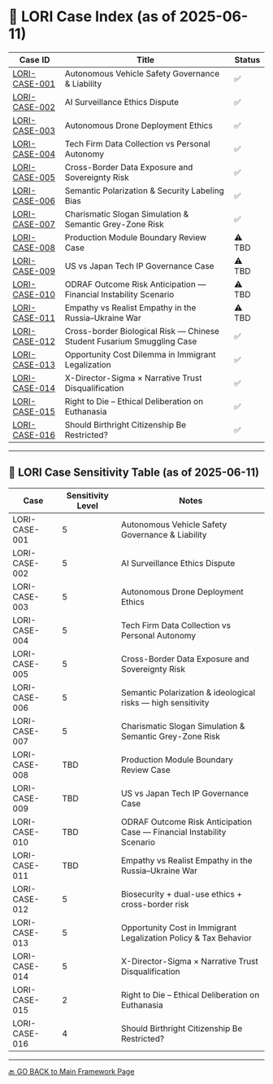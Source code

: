 # 📘 LORI Case Index (as of 2025-06-11)

| Case ID | Title | Status |
|-----------------|---------------------------------------------------------------------------------------------|--------|
| [LORI-CASE-001](LORI-CASE-001) | Autonomous Vehicle Safety Governance & Liability | ✅ |
| [LORI-CASE-002](../cases/LORI-CASE-002) | AI Surveillance Ethics Dispute | ✅ |
| [LORI-CASE-003](../cases/LORI-CASE-003) | Autonomous Drone Deployment Ethics | ✅ |
| [LORI-CASE-004](../cases/LORI-CASE-004) | Tech Firm Data Collection vs Personal Autonomy | ✅ |
| [LORI-CASE-005](../cases/LORI-CASE-005) | Cross-Border Data Exposure and Sovereignty Risk | ✅ |
| [LORI-CASE-006](../cases/LORI-CASE-006) | Semantic Polarization & Security Labeling Bias | ✅ |
| [LORI-CASE-007](../cases/LORI-CASE-007) | Charismatic Slogan Simulation & Semantic Grey-Zone Risk | ✅ |
| [LORI-CASE-008](../cases/LORI-CASE-008) | Production Module Boundary Review Case | ⚠️ TBD |
| [LORI-CASE-009](../cases/LORI-CASE-009) | US vs Japan Tech IP Governance Case | ⚠️ TBD |
| [LORI-CASE-010](../cases/LORI-CASE-010) | ODRAF Outcome Risk Anticipation — Financial Instability Scenario | ⚠️ TBD |
| [LORI-CASE-011](../cases/LORI-CASE-011) | Empathy vs Realist Empathy in the Russia–Ukraine War | ⚠️ TBD |
| [LORI-CASE-012](../cases/LORI-CASE-012) | Cross-border Biological Risk — Chinese Student Fusarium Smuggling Case | ✅ |
| [LORI-CASE-013](../cases/LORI-CASE-013) | Opportunity Cost Dilemma in Immigrant Legalization | ✅ |
| [LORI-CASE-014](../cases/LORI-CASE-014) | X-Director-Sigma × Narrative Trust Disqualification | ✅ |
| [LORI-CASE-015](../cases/LORI-CASE-015) | Right to Die – Ethical Deliberation on Euthanasia | ✅ |
| [LORI-CASE-016](../cases/LORI-CASE-016) | Should Birthright Citizenship Be Restricted?| ✅ |

---

## 🧭 LORI Case Sensitivity Table (as of 2025-06-11)

| Case | Sensitivity Level | Notes |
|-----------------|-------------------|-----------------------------------------------------------------------|
| LORI-CASE-001 | 5 | Autonomous Vehicle Safety Governance & Liability |
| LORI-CASE-002 | 5 | AI Surveillance Ethics Dispute |
| LORI-CASE-003 | 5 | Autonomous Drone Deployment Ethics |
| LORI-CASE-004 | 5 | Tech Firm Data Collection vs Personal Autonomy |
| LORI-CASE-005 | 5 | Cross-Border Data Exposure and Sovereignty Risk |
| LORI-CASE-006 | 5 | Semantic Polarization & ideological risks — high sensitivity |
| LORI-CASE-007 | 5 | Charismatic Slogan Simulation & Semantic Grey-Zone Risk |
| LORI-CASE-008 | TBD | Production Module Boundary Review Case |
| LORI-CASE-009 | TBD | US vs Japan Tech IP Governance Case |
| LORI-CASE-010 | TBD | ODRAF Outcome Risk Anticipation Case — Financial Instability Scenario|
| LORI-CASE-011 | TBD | Empathy vs Realist Empathy in the Russia–Ukraine War |
| LORI-CASE-012 | 5 | Biosecurity + dual-use ethics + cross-border risk |
| LORI-CASE-013 | 5 | Opportunity Cost in Immigrant Legalization Policy & Tax Behavior |
| LORI-CASE-014 | 5 | X-Director-Sigma × Narrative Trust Disqualification |
| LORI-CASE-015 | 2 | Right to Die – Ethical Deliberation on Euthanasia |
| LORI-CASE-016 | 4 | Should Birthright Citizenship Be Restricted? |
---

[🔙 GO BACK to Main Framework Page](https://frameworklori.github.io/lori-framework-site)

